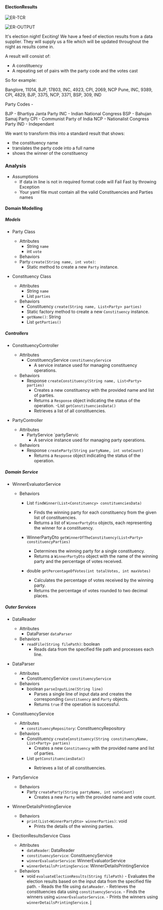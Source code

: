 #### ElectionResults

![ER-TCR](https://github.com/Pratiksha-Danake/ElectionResults/assets/111987794/2d013cee-9d5d-464a-aaa1-aca3d0d6bdef)

![ER-OUTPUT](https://github.com/Pratiksha-Danake/ElectionResults/assets/111987794/b6dbba40-d3ef-43bc-b942-6d12c45767bb)

It's election night! Exciting! We have a feed of election results from a data supplier.
They will supply us a file which will be updated throughout the night as results come in.

A result will consist of:

- A constituency
- A repeating set of pairs with the party code and the votes cast

So for example:

Banglore, 11014, BJP, 17803, INC, 4923, CPI, 2069, NCP
Pune, INC, 9389, CPI, 4829, BJP, 3375, NCP, 3371, BSP, 309, IND

Party Codes -

BJP - Bhartiya Janta Party
INC - Indian National Congress
BSP - Bahujan Samaj Party
CPI - Communist Party of India
NCP - Nationalist Congress Party
IND - Independant

We want to transform this into a standard result that shows:

- the constituency name
- translates the party code into a full name
- shows the winner of the constituency

### Analysis

- Assumptions
  - If data in line is not in required format code will Fail Fast by throwing Exception
  - Your yaml file must contain all the valid Constituencies and Parties names

#### Domain Modelling

##### Models

- Party Class

  - Attributes
    - String `name`
    - int `vote`
  - Behaviors
  - Party `create(String name, int vote)`:
    - Static method to create a new `Party` instance.

- Constituency Class
  - Attributes
    - String `name`
    - List<Party> `parties`
  - Behaviors
    - Constituency `create(String name, List<Party> parties)`
    - Static factory method to create a new `Constituency` instance.
    - `getName()`: String
    - List<Party> `getParties()`

##### Controllers

- ConstituencyController

  - Attributes
    - ConstituencyService `constituencyService`
      - A service instance used for managing constituency operations.
  - Behaviors
    - Response `createConstituency(String name, List<Party> parties)`
      - Creates a new constituency with the provided name and list of parties.
      - Returns a `Response` object indicating the status of the operation.
        -List<Constituency> `getConstituenciesData()`
      - Retrieves a list of all constituencies.

- PartyController
  - Attributes
    - PartyService `partyServic
      - A service instance used for managing party operations.
  - Behaviors
    - Response `createParty(String partyName, int voteCount)`
      - Returns a `Response` object indicating the status of the operation.

##### Domain Service

- WinnerEvaluatorService

  - Behaviors

    - List<WinnerPartyDto> `findWinner(List<Constituency> constituenciesData)`

      - Finds the winning party for each constituency from the given list of constituencies.
      - Returns a list of `WinnerPartyDto` objects, each representing the winner for a constituency.

    - WinnerPartyDto `getWinnerOfTheConstituency(List<Party> constituencyParties)`

      - Determines the winning party for a single constituency.
      - Returns a `WinnerPartyDto` object with the name of the winning party and the percentage of votes received.

    - double `getPercentageOfVotes(int totalVotes, int maxVotes)`
      - Calculates the percentage of votes received by the winning party.
      - Returns the percentage of votes rounded to two decimal places.

##### Outer Services

- DataReader

  - Attributes
    - DataParser `dataParser`
  - Behaviors
    - `readFile(String filePath)`: boolean
      - Reads data from the specified file path and processes each line.

- DataParser

  - Attributes
    - ConstituencyService `constituencyService`
  - Behaviors
    - boolean `parseInputLine(String line)`
      - Parses a single line of input data and creates the corresponding `Constituency` and `Party` objects.
      - Returns `true` if the operation is successful.

- ConstituencyService

  - Attributes
    - `constituencyRepository`: ConstituencyRepository
  - Behaviors
    - Constituency `createConstituency(String constituencyName, List<Party> parties)`
      - Creates a new `Constituency` with the provided name and list of parties.
    - List<Constituency> `getConstituenciesData()`
      - Retrieves a list of all constituencies.

- PartyService

  - Behaviors
    - Party `createParty(String partyName, int voteCount)`
      - Creates a new `Party` with the provided name and vote count.

- WinnerDetailsPrintingService

  - Behaviors
    - `print(List<WinnerPartyDto> winnerParties)`: void
      - Prints the details of the winning parties.

- ElectionResultsService Class
  - Attributes
    - `dataReader`: DataReader
    - `constituencyService`: ConstituencyService
    - `winnerEvaluatorService`: WinnerEvaluatorService
    - `winnerDetailsPrintingService`: WinnerDetailsPrintingService
  - Behaviors
    - void `evaluateElectionResults(String filePath)` - Evaluates the election results based on the input data from the specified file path. - Reads the file using `dataReader`. - Retrieves the constituencies data using `constituencyService`. - Finds the winners using `winnerEvaluatorService`. - Prints the winners using `winnerDetailsPrintingService`.
      l̥
